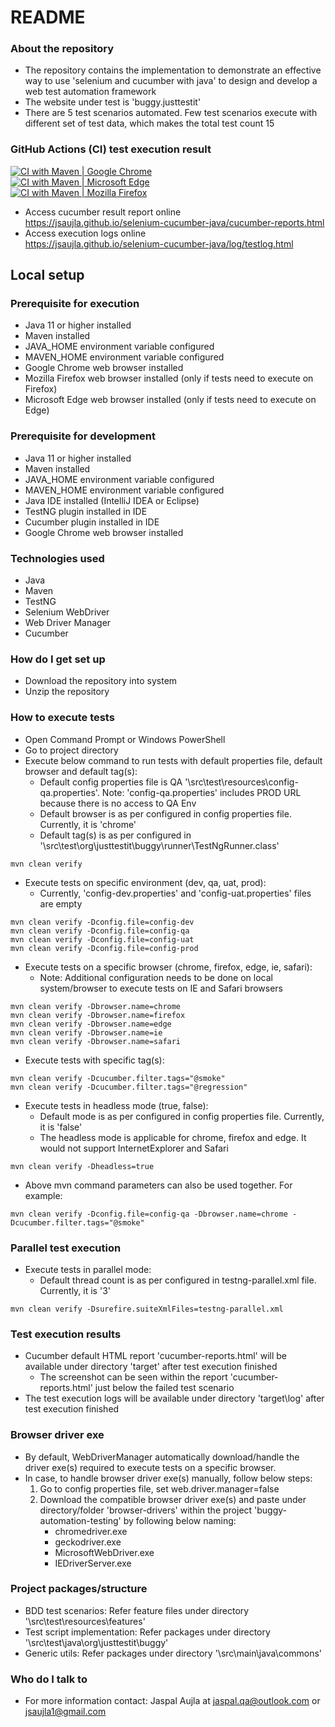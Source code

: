 # README #

### About the repository ###
* The repository contains the implementation to demonstrate an effective way to use 'selenium and cucumber with java' to design and develop a web test automation framework
* The website under test is 'buggy.justtestit'
* There are 5 test scenarios automated. Few test scenarios execute with different set of test data, which makes the total test count 15

### GitHub Actions (CI) test execution result ###
[![CI with Maven | Google Chrome](https://github.com/jsaujla/selenium-cucumber-java/actions/workflows/maven-chrome.yml/badge.svg?branch=main)](https://github.com/jsaujla/selenium-cucumber-java/actions/workflows/maven-chrome.yml)  
[![CI with Maven | Microsoft Edge](https://github.com/jsaujla/selenium-cucumber-java/actions/workflows/maven-edge.yml/badge.svg?branch=main)](https://github.com/jsaujla/selenium-cucumber-java/actions/workflows/maven-edge.yml)  
[![CI with Maven | Mozilla Firefox](https://github.com/jsaujla/selenium-cucumber-java/actions/workflows/maven-firefox.yml/badge.svg?branch=main)](https://github.com/jsaujla/selenium-cucumber-java/actions/workflows/maven-firefox.yml)  

* Access cucumber result report online  
  https://jsaujla.github.io/selenium-cucumber-java/cucumber-reports.html
* Access execution logs online  
  https://jsaujla.github.io/selenium-cucumber-java/log/testlog.html

## Local setup ##

### Prerequisite for execution ###
* Java 11 or higher installed
* Maven installed
* JAVA_HOME environment variable configured
* MAVEN_HOME environment variable configured
* Google Chrome web browser installed
* Mozilla Firefox web browser installed (only if tests need to execute on Firefox)
* Microsoft Edge web browser installed (only if tests need to execute on Edge)

### Prerequisite for development ###
* Java 11 or higher installed
* Maven installed
* JAVA_HOME environment variable configured
* MAVEN_HOME environment variable configured
* Java IDE installed (IntelliJ IDEA or Eclipse)
* TestNG plugin installed in IDE
* Cucumber plugin installed in IDE
* Google Chrome web browser installed

### Technologies used ###
* Java
* Maven
* TestNG
* Selenium WebDriver
* Web Driver Manager
* Cucumber

### How do I get set up ###
* Download the repository into system
* Unzip the repository

### How to execute tests ###
* Open Command Prompt or Windows PowerShell
* Go to project directory
* Execute below command to run tests with default properties file, default browser and default tag(s):
  * Default config properties file is QA '\src\test\resources\config-qa.properties'. Note: 'config-qa.properties' includes PROD URL because there is no access to QA Env
  * Default browser is as per configured in config properties file. Currently, it is 'chrome'
  * Default tag(s) is as per configured in '\src\test\org\justtestit\buggy\runner\TestNgRunner.class'
```
mvn clean verify
```
* Execute tests on specific environment (dev, qa, uat, prod):
  * Currently, 'config-dev.properties' and 'config-uat.properties' files are empty
```
mvn clean verify -Dconfig.file=config-dev
mvn clean verify -Dconfig.file=config-qa
mvn clean verify -Dconfig.file=config-uat
mvn clean verify -Dconfig.file=config-prod
```
* Execute tests on a specific browser (chrome, firefox, edge, ie, safari):
  * Note: Additional configuration needs to be done on local system/browser to execute tests on IE and Safari browsers
```
mvn clean verify -Dbrowser.name=chrome
mvn clean verify -Dbrowser.name=firefox
mvn clean verify -Dbrowser.name=edge
mvn clean verify -Dbrowser.name=ie
mvn clean verify -Dbrowser.name=safari
```
* Execute tests with specific tag(s):
```
mvn clean verify -Dcucumber.filter.tags="@smoke"
mvn clean verify -Dcucumber.filter.tags="@regression"
```
* Execute tests in headless mode  (true, false):
  * Default mode is as per configured in config properties file. Currently, it is 'false'
  * The headless mode is applicable for chrome, firefox and edge. It would not support InternetExplorer and Safari
```
mvn clean verify -Dheadless=true
```
* Above mvn command parameters can also be used together. For example:
```
mvn clean verify -Dconfig.file=config-qa -Dbrowser.name=chrome -Dcucumber.filter.tags="@smoke"
```

### Parallel test execution ###
* Execute tests in parallel mode:
  * Default thread count is as per configured in testng-parallel.xml file. Currently, it is '3'
```
mvn clean verify -Dsurefire.suiteXmlFiles=testng-parallel.xml
```

### Test execution results ###
* Cucumber default HTML report 'cucumber-reports.html' will be available under directory 'target' after test execution finished
  * The screenshot can be seen within the report 'cucumber-reports.html' just below the failed test scenario 
* The test execution logs will be available under directory 'target\log' after test execution finished

### Browser driver exe ###
* By default, WebDriverManager automatically download/handle the driver exe(s) required to execute tests on a specific browser.
* In case, to handle browser driver exe(s) manually, follow below steps:
  1. Go to config properties file, set web.driver.manager=false
  2. Download the compatible browser driver exe(s) and paste under directory/folder 'browser-drivers' within the project 'buggy-automation-testing' by following below naming:
     * chromedriver.exe
     * geckodriver.exe
     * MicrosoftWebDriver.exe
     * IEDriverServer.exe

### Project packages/structure ###
* BDD test scenarios: Refer feature files under directory '\src\test\resources\features'
* Test script implementation: Refer packages under directory '\src\test\java\org\justtestit\buggy'
* Generic utils: Refer packages under directory '\src\main\java\commons'

### Who do I talk to ###
* For more information contact: Jaspal Aujla at [jaspal.qa@outlook.com](mailto:jaspal.qa@outlook.com) or [jsaujla1@gmail.com](mailto:jsaujla1@gmail.com)